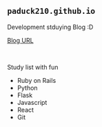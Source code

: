 ## `paduck210.github.io`

Development stduying Blog :D

[Blog URL](https://paduck210.github.io/)

<br>

Study list with fun

- Ruby on Rails
- Python 
- Flask
- Javascript
- React
- Git 
